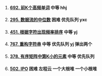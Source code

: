 1.  #### [692. 前K个高频单词](https://leetcode-cn.com/problems/top-k-frequent-words/)   中等 hhj

2.  #### [295. 数据流的中位数](https://leetcode-cn.com/problems/find-median-from-data-stream/)  困难 优先队列 yxc

3.  #### [451. 根据字符出现频率排序](https://leetcode-cn.com/problems/sort-characters-by-frequency/) 中等 yj 

4.  #### [767. 重构字符串](https://leetcode-cn.com/problems/reorganize-string/) 中等 优先队列 yj 弹出两个

5.  #### [378. 有序矩阵中第K小的元素](https://leetcode-cn.com/problems/kth-smallest-element-in-a-sorted-matrix/) 中等 优先队列

6.  #### [502. IPO](https://leetcode-cn.com/problems/ipo/) 困难 左程云 一个大根堆 一个小根堆

